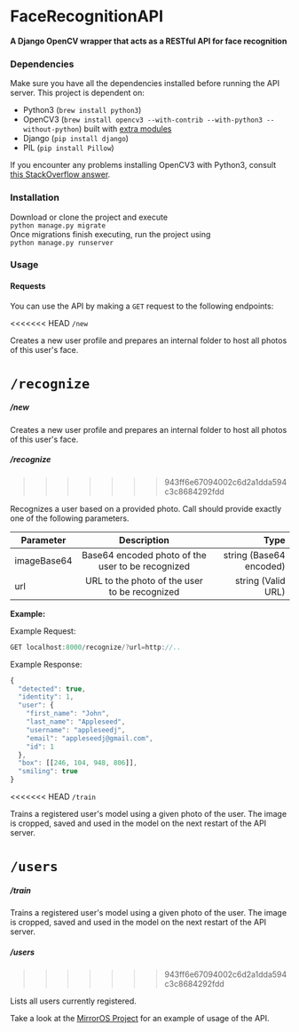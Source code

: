 # FaceRecognitionAPI
**A Django OpenCV wrapper that acts as a RESTful API for face recognition**
### Dependencies

Make sure you have all the dependencies installed before running the API server. This project is dependent on:
- Python3 (`brew install python3`)
- OpenCV3 (`brew install opencv3 --with-contrib --with-python3 --without-python`) built with [extra modules](https://github.com/opencv/opencv_contrib)
- Django (`pip install django`)
- PIL (`pip install Pillow`)

If you encounter any problems installing OpenCV3 with Python3, consult [this StackOverflow answer](https://stackoverflow.com/questions/32420853/homebrew-installation-of-opencv-3-0-not-linking-to-python).

### Installation
Download or clone the project and execute  
`python manage.py migrate`  
Once migrations finish executing, run the project using  
`python manage.py runserver`  

### Usage

#### Requests
You can use the API by making a `GET` request to the following endpoints:

<<<<<<< HEAD
`/new`

Creates a new user profile and prepares an internal folder to host all photos of this user's face.

`/recognize`
=======
##### /new

Creates a new user profile and prepares an internal folder to host all photos of this user's face.

##### /recognize
>>>>>>> 943ff6e67094002c6d2a1dda594c3c8684292fdd

Recognizes a user based on a provided photo. Call should provide exactly one of the following parameters.


| Parameter     | Description    | Type  |
| ------------- |:-------------:| -----:|
| imageBase64   | Base64 encoded photo of the user to be recognized | string (Base64 encoded) |
| url      | URL to the photo of the user to be recognized      |   string (Valid URL) |


**Example:**

Example Request:

```javascript
GET localhost:8000/recognize/?url=http://..
```

Example Response:

```javascript
{
  "detected": true,
  "identity": 1,
  "user": {
    "first_name": "John",
    "last_name": "Appleseed",
    "username": "appleseedj",
    "email": "appleseedj@gmail.com",
    "id": 1
  },
  "box": [[246, 104, 948, 806]],
  "smiling": true
}
```

<<<<<<< HEAD
`/train`

Trains a registered user's model using a given photo of the user. The image is cropped, saved and used in the model on the next restart of the API server.

`/users`
=======
##### /train

Trains a registered user's model using a given photo of the user. The image is cropped, saved and used in the model on the next restart of the API server.

##### /users
>>>>>>> 943ff6e67094002c6d2a1dda594c3c8684292fdd

Lists all users currently registered.


Take a look at the [MirrorOS Project](https://github.com/wassgha/MirrorOS) for an example of usage of the API.
